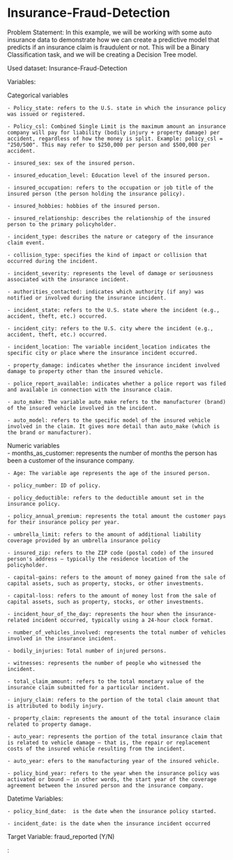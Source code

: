# Insurance-Fraud-Detection


Problem Statement:
In this example, we will be working with some auto insurance data to demonstrate how we can create a predictive model that predicts if an insurance claim is fraudulent or not. This will be a Binary Classification task, and we will be creating a Decision Tree model.

Used dataset: Insurance-Fraud-Detection


Variables:

Categorical variables

    - Policy_state: refers to the U.S. state in which the insurance policy was issued or registered.

    - Policy_csl: Combined Single Limit is the maximum amount an insurance company will pay for liability (bodily injury + property damage) per accident, regardless of how the money is split. Example: policy_csl = "250/500". This may refer to $250,000 per person and $500,000 per accident.

    - insured_sex: sex of the insured person.

    - insured_education_level: Education level of the insured person.

    - insured_occupation: refers to the occupation or job title of the insured person (the person holding the insurance policy).

    - insured_hobbies: hobbies of the insured person.

    - insured_relationship: describes the relationship of the insured person to the primary policyholder.

    - incident_type: describes the nature or category of the insurance claim event.

    - collision_type: specifies the kind of impact or collision that occurred during the incident.

    - incident_severity: represents the level of damage or seriousness associated with the insurance incident.

    - authorities_contacted: indicates which authority (if any) was notified or involved during the insurance incident.

    - incident_state: refers to the U.S. state where the incident (e.g., accident, theft, etc.) occurred.

    - incident_city: refers to the U.S. city where the incident (e.g., accident, theft, etc.) occurred.

    - incident_location: The variable incident_location indicates the specific city or place where the insurance incident occurred.

    - property_damage: indicates whether the insurance incident involved damage to property other than the insured vehicle.

    - police_report_available: indicates whether a police report was filed and available in connection with the insurance claim.

    - auto_make: The variable auto_make refers to the manufacturer (brand) of the insured vehicle involved in the incident.

    - auto_model: refers to the specific model of the insured vehicle involved in the claim. It gives more detail than auto_make (which is the brand or manufacturer).


 Numeric variables   
    - months_as_customer: represents the number of months the person has been a customer of the insurance company.

    - Age: The variable age represents the age of the insured person.

    - policy_number: ID of policy.

    - policy_deductible: refers to the deductible amount set in the insurance policy.

    - policy_annual_premium: represents the total amount the customer pays for their insurance policy per year.

    - umbrella_limit: refers to the amount of additional liability coverage provided by an umbrella insurance policy

    - insured_zip: refers to the ZIP code (postal code) of the insured person's address — typically the residence location of the policyholder.

    - capital-gains: refers to the amount of money gained from the sale of capital assets, such as property, stocks, or other investments.

    - capital-loss: refers to the amount of money lost from the sale of capital assets, such as property, stocks, or other investments.

    - incident_hour_of_the_day: represents the hour when the insurance-related incident occurred, typically using a 24-hour clock format.

    - number_of_vehicles_involved: represents the total number of vehicles involved in the insurance incident.

    - bodily_injuries: Total number of injured persons.

    - witnesses: represents the number of people who witnessed the incident.

    - total_claim_amount: refers to the total monetary value of the insurance claim submitted for a particular incident.

    - injury_claim: refers to the portion of the total claim amount that is attributed to bodily injury.

    - property_claim: represents the amount of the total insurance claim related to property damage.

    - auto_year: represents the portion of the total insurance claim that is related to vehicle damage — that is, the repair or replacement costs of the insured vehicle resulting from the incident.

    - auto_year: efers to the manufacturing year of the insured vehicle.

    - policy_bind_year: refers to the year when the insurance policy was activated or bound — in other words, the start year of the coverage agreement between the insured person and the insurance company.

Datetime Variables: 

    - policy_bind_date:  is the date when the insurance policy started.

    - incident_date: is the date when the insurance incident occurred


Target Variable: fraud_reported (Y/N)





: 

